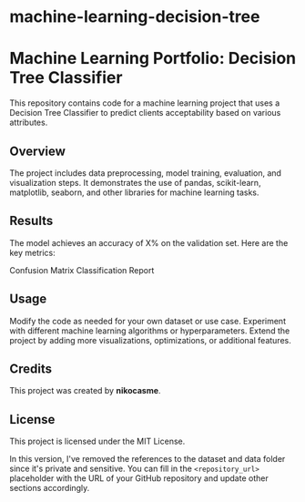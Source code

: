 # machine-learning-decision-tree
# Machine Learning Portfolio: Decision Tree Classifier

This repository contains code for a machine learning project that uses a Decision Tree Classifier to predict clients acceptability based on various attributes.

## Overview

The project includes data preprocessing, model training, evaluation, and visualization steps. It demonstrates the use of pandas, scikit-learn, matplotlib, seaborn, and other libraries for machine learning tasks.

## Results
The model achieves an accuracy of X% on the validation set. Here are the key metrics:

Confusion Matrix
Classification Report

## Usage
Modify the code as needed for your own dataset or use case.
Experiment with different machine learning algorithms or hyperparameters.
Extend the project by adding more visualizations, optimizations, or additional features.

## Credits
This project was created by **nikocasme**.

## License
This project is licensed under the MIT License.

In this version, I've removed the references to the dataset and data folder since it's private and sensitive. You can fill in the `<repository_url>` placeholder with the URL of your GitHub repository and update other sections accordingly.
